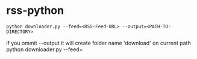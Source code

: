 rss-python
==========
    python downloader.py --feed=<RSS-Feed-URL> --output=<PATH-TO-DIRECTORY>

if you ommit --output it will create folder name 'download' on current path
    python downloader.py --feed=<RSS-Feed-URL>
